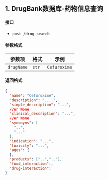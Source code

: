 ## 1. DrugBank数据库-药物信息查询

#### 接口

- `post /drug_search`

#### 参数格式

| 参数项        | 格式    | 示例                |
|------------|-------| ------------------- |
| `drugName` | `str` | `Cefuroxime` |

#### 返回格式

```json
{
  "name": "Cefuroxime",
  "description": "....",
  "simple_description": "...",
  //or None
  "clinical_description": "...",
  //or None
  "synonyms": [
    "..",
    "..."
  ],
  "indication": "...",
  "toxicity": "...",
  "ages": {
  },
  "products": ["..",".."],
  "food_interaction":,
  "drug-interaction":
}
```